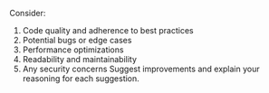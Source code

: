 Consider:

1. Code quality and adherence to best practices
2. Potential bugs or edge cases
3. Performance optimizations
4. Readability and maintainability
5. Any security concerns
   Suggest improvements and explain your reasoning for each suggestion.
